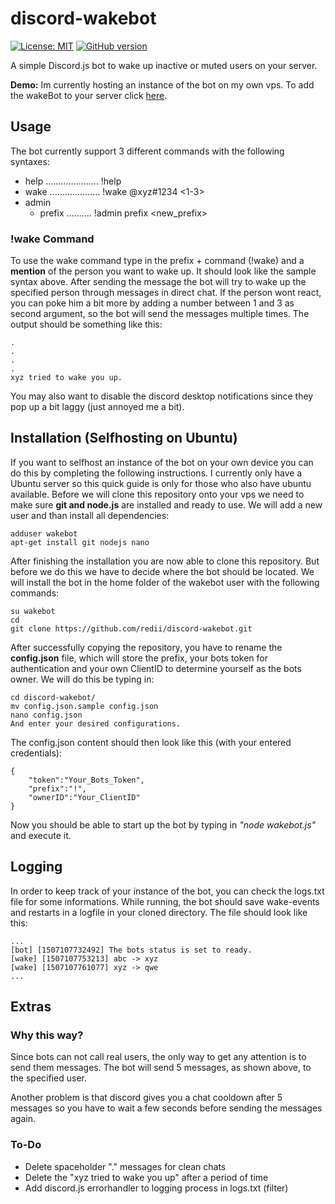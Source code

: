 # discord-wakebot 
[![License: MIT](https://img.shields.io/badge/License-MIT-yellow.svg)](https://opensource.org/licenses/MIT) [![GitHub version](https://badge.fury.io/gh/redii%2Fdiscord-wakebot.svg)](https://badge.fury.io/gh/redii%2Fdiscord-wakebot)

A simple Discord.js bot to wake up inactive or muted users on your server.

**Demo:** Im currently hosting an instance of the bot on my own vps. To add the wakeBot to your server click [here](https://discordapp.com/oauth2/authorize?client_id=362303227871625219&scope=bot&permissions=1117184).

## Usage
The bot currently support 3 different commands with the following syntaxes:
* help ..................... !help
* wake .................... !wake @xyz#1234 <1-3>
* admin
  - prefix .......... !admin prefix <new_prefix>

### !wake Command
To use the wake command type in the prefix + command (!wake) and a **mention** of the person you want to wake up. It should look like the sample syntax above. After sending the message the bot will try to wake up the specified person through messages in direct chat. If the person wont react, you can poke him a bit more by adding a number between 1 and 3 as second argument, so the bot will send the messages multiple times. The output should be something like this:

    .
    .
    .
    .
    xyz tried to wake you up.

You may also want to disable the discord desktop notifications since they pop up a bit laggy (just annoyed me a bit).

## Installation (Selfhosting on Ubuntu)
If you want to selfhost an instance of the bot on your own device you can do this by completing the following instructions. I currently only have a Ubuntu server so this quick guide is only for those who also have ubuntu available. Before we will clone this repository onto your vps we need to make sure **git and node.js** are installed and ready to use. We will add a new user and than install all dependencies:

    adduser wakebot
    apt-get install git nodejs nano

After finishing the installation you are now able to clone this repository. But before we do this we have to decide where the bot should be located. We will install the bot in the home folder of the wakebot user with the following commands:

    su wakebot
    cd
    git clone https://github.com/redii/discord-wakebot.git

After successfully copying the repository, you have to rename the **config.json** file, which will store the prefix, your bots token for authentication and your own ClientID to determine yourself as the bots owner. We will do this be typing in:

    cd discord-wakebot/
    mv config.json.sample config.json
    nano config.json
    And enter your desired configurations.

The config.json content should then look like this (with your entered credentials):

    {
        "token":"Your_Bots_Token",
        "prefix":"!",
        "ownerID":"Your_ClientID"
    }

Now you should be able to start up the bot by typing in *"node wakebot.js"* and execute it.

## Logging
In order to keep track of your instance of the bot, you can check the logs.txt file for some informations. While running, the bot should save wake-events and restarts in a logfile in your cloned directory. The file should look like this:

    ...
    [bot] [1507107732492] The bots status is set to ready.
    [wake] [1507107753213] abc -> xyz
    [wake] [1507107761077] xyz -> qwe
    ...

## Extras

### Why this way?
Since bots can not call real users, the only way to get any attention is to send them messages. The bot will send 5 messages, as shown above, to the specified user.

Another problem is that discord gives you a chat cooldown after 5 messages so you have to wait a few seconds before sending the messages again.

### To-Do
* Delete spaceholder "." messages for clean chats
* Delete the "xyz tried to wake you up" after a period of time
* Add discord.js errorhandler to logging process in logs.txt (filter)
